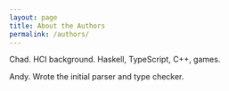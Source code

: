 ```yaml
---
layout: page
title: About the Authors
permalink: /authors/
---
```


Chad.  HCI background.  Haskell, TypeScript, C++, games.

Andy.  Wrote the initial parser and type checker.
